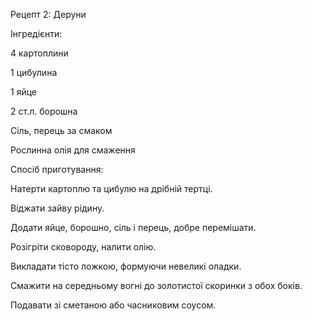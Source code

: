 Рецепт 2: Деруни

Інгредієнти:

4 картоплини

1 цибулина

1 яйце

2 ст.л. борошна

Сіль, перець за смаком

Рослинна олія для смаження

Спосіб приготування:

Натерти картоплю та цибулю на дрібній тертці.

Віджати зайву рідину.

Додати яйце, борошно, сіль і перець, добре перемішати.

Розігріти сковороду, налити олію.

Викладати тісто ложкою, формуючи невеликі оладки.

Смажити на середньому вогні до золотистої скоринки з обох боків.

Подавати зі сметаною або часниковим соусом.
